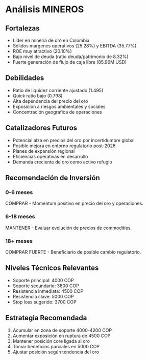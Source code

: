 # Análisis MINEROS

## Fortalezas

- Líder en minería de oro en Colombia
- Sólidos márgenes operativos (25.28%) y EBITDA (35.77%)
- ROE muy atractivo (20.10%)
- Bajo nivel de deuda (ratio deuda/patrimonio de 8.32%)
- Fuerte generación de flujo de caja libre (85.96M USD)

## Debilidades

- Ratio de liquidez corriente ajustado (1.495)
- Quick ratio bajo (0.798)
- Alta dependencia del precio del oro
- Exposición a riesgos ambientales y sociales
- Concentración geográfica de operaciones

## Catalizadores Futuros

- Potencial alza en precios del oro por incertidumbre global
- Posible mejora en entorno regulatorio post-2026
- Planes de expansión regional
- Eficiencias operativas en desarrollo
- Demanda creciente de oro como activo refugio

## Recomendación de Inversión

### 0-6 meses

COMPRAR - Momentum positivo en precio del oro y operaciones.

### 6-18 meses

MANTENER - Evaluar evolución de precios de commodities.

### 18+ meses

COMPRAR FUERTE - Beneficiario de posible cambio regulatorio.

## Niveles Técnicos Relevantes

- Soporte principal: 4000 COP
- Soporte secundario: 3800 COP
- Resistencia inmediata: 4500 COP
- Resistencia clave: 5000 COP
- Stop loss sugerido: 3700 COP

## Estrategia Recomendada

1. Acumular en zona de soporte 4000-4200 COP
2. Aumentar exposición en ruptura de 4500 COP
3. Mantener posición core ligada al oro
4. Tomar beneficios parciales en 5000 COP
5. Ajustar posición según tendencia del oro
